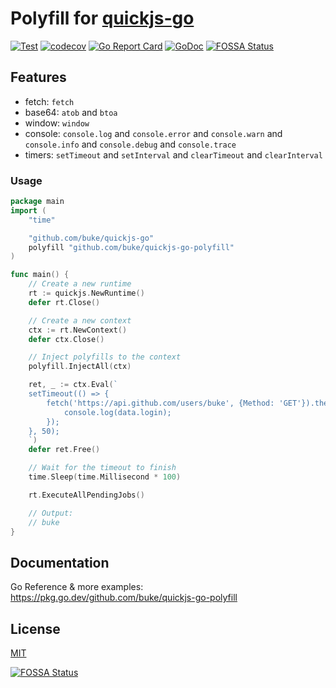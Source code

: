 # Polyfill for [quickjs-go](https://github.com/buke/quickjs-go)

[![Test](https://github.com/buke/quickjs-go-polyfill/workflows/Test/badge.svg)](https://github.com/buke/quickjs-go-polyfill/actions?query=workflow%3ATest)
[![codecov](https://codecov.io/gh/buke/quickjs-go-polyfill/branch/main/graph/badge.svg?token=4r8TboEuuJ)](https://codecov.io/gh/buke/quickjs-go-polyfill)
[![Go Report Card](https://goreportcard.com/badge/github.com/buke/quickjs-go-polyfill)](https://goreportcard.com/report/github.com/buke/quickjs-go-polyfill)
[![GoDoc](https://pkg.go.dev/badge/github.com/buke/quickjs-go-polyfill?status.svg)](https://pkg.go.dev/github.com/buke/quickjs-go-polyfill?tab=doc)
[![FOSSA Status](https://app.fossa.com/api/projects/git%2Bgithub.com%2Fbuke%2Fquickjs-go-polyfill.svg?type=shield)](https://app.fossa.com/projects/git%2Bgithub.com%2Fbuke%2Fquickjs-go-polyfill?ref=badge_shield)

## Features
* fetch: `fetch`
* base64: `atob` and `btoa`
* window: `window`
* console: `console.log` and `console.error` and `console.warn` and `console.info` and `console.debug` and `console.trace`
* timers: `setTimeout` and `setInterval` and `clearTimeout` and `clearInterval`

### Usage
```go
package main
import (
	"time"

	"github.com/buke/quickjs-go"
	polyfill "github.com/buke/quickjs-go-polyfill"
)

func main() {
	// Create a new runtime
	rt := quickjs.NewRuntime()
	defer rt.Close()

	// Create a new context
	ctx := rt.NewContext()
	defer ctx.Close()

	// Inject polyfills to the context
	polyfill.InjectAll(ctx)

	ret, _ := ctx.Eval(`
	setTimeout(() => {
		fetch('https://api.github.com/users/buke', {Method: 'GET'}).then(response => response.json()).then(data => {
			console.log(data.login);
		});
	}, 50);
	`)
	defer ret.Free()

	// Wait for the timeout to finish
	time.Sleep(time.Millisecond * 100)

	rt.ExecuteAllPendingJobs()

	// Output:
	// buke
}
```

## Documentation
Go Reference & more examples: https://pkg.go.dev/github.com/buke/quickjs-go-polyfill

## License
[MIT](./LICENSE)


[![FOSSA Status](https://app.fossa.com/api/projects/git%2Bgithub.com%2Fbuke%2Fquickjs-go-polyfill.svg?type=large)](https://app.fossa.com/projects/git%2Bgithub.com%2Fbuke%2Fquickjs-go-polyfill?ref=badge_large)



